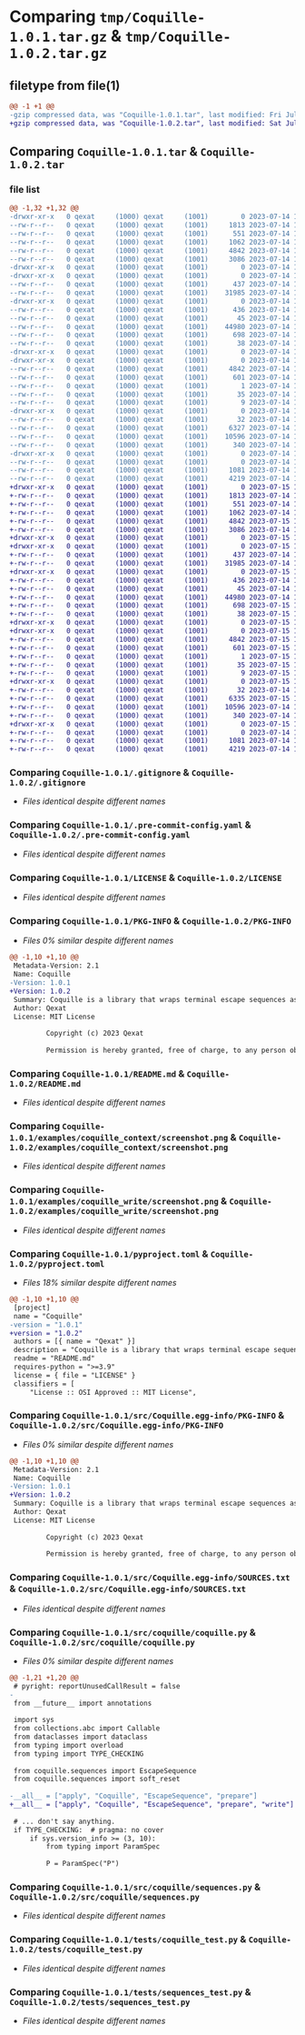 # Comparing `tmp/Coquille-1.0.1.tar.gz` & `tmp/Coquille-1.0.2.tar.gz`

## filetype from file(1)

```diff
@@ -1 +1 @@
-gzip compressed data, was "Coquille-1.0.1.tar", last modified: Fri Jul 14 11:17:39 2023, max compression
+gzip compressed data, was "Coquille-1.0.2.tar", last modified: Sat Jul 15 11:38:19 2023, max compression
```

## Comparing `Coquille-1.0.1.tar` & `Coquille-1.0.2.tar`

### file list

```diff
@@ -1,32 +1,32 @@
-drwxr-xr-x   0 qexat     (1000) qexat     (1001)        0 2023-07-14 11:17:39.758945 Coquille-1.0.1/
--rw-r--r--   0 qexat     (1000) qexat     (1001)     1813 2023-07-14 10:50:09.000000 Coquille-1.0.1/.gitignore
--rw-r--r--   0 qexat     (1000) qexat     (1001)      551 2023-07-14 10:50:09.000000 Coquille-1.0.1/.pre-commit-config.yaml
--rw-r--r--   0 qexat     (1000) qexat     (1001)     1062 2023-07-14 10:50:09.000000 Coquille-1.0.1/LICENSE
--rw-r--r--   0 qexat     (1000) qexat     (1001)     4842 2023-07-14 11:17:39.758945 Coquille-1.0.1/PKG-INFO
--rw-r--r--   0 qexat     (1000) qexat     (1001)     3086 2023-07-14 10:50:09.000000 Coquille-1.0.1/README.md
-drwxr-xr-x   0 qexat     (1000) qexat     (1001)        0 2023-07-14 11:17:39.748945 Coquille-1.0.1/examples/
-drwxr-xr-x   0 qexat     (1000) qexat     (1001)        0 2023-07-14 11:17:39.752278 Coquille-1.0.1/examples/coquille_context/
--rw-r--r--   0 qexat     (1000) qexat     (1001)      437 2023-07-14 10:50:09.000000 Coquille-1.0.1/examples/coquille_context/__main__.py
--rw-r--r--   0 qexat     (1000) qexat     (1001)    31985 2023-07-14 10:50:09.000000 Coquille-1.0.1/examples/coquille_context/screenshot.png
-drwxr-xr-x   0 qexat     (1000) qexat     (1001)        0 2023-07-14 11:17:39.752278 Coquille-1.0.1/examples/coquille_write/
--rw-r--r--   0 qexat     (1000) qexat     (1001)      436 2023-07-14 10:50:09.000000 Coquille-1.0.1/examples/coquille_write/__main__.py
--rw-r--r--   0 qexat     (1000) qexat     (1001)       45 2023-07-14 10:50:09.000000 Coquille-1.0.1/examples/coquille_write/output.txt
--rw-r--r--   0 qexat     (1000) qexat     (1001)    44980 2023-07-14 10:50:09.000000 Coquille-1.0.1/examples/coquille_write/screenshot.png
--rw-r--r--   0 qexat     (1000) qexat     (1001)      698 2023-07-14 11:17:20.000000 Coquille-1.0.1/pyproject.toml
--rw-r--r--   0 qexat     (1000) qexat     (1001)       38 2023-07-14 11:17:39.758945 Coquille-1.0.1/setup.cfg
-drwxr-xr-x   0 qexat     (1000) qexat     (1001)        0 2023-07-14 11:17:39.748945 Coquille-1.0.1/src/
-drwxr-xr-x   0 qexat     (1000) qexat     (1001)        0 2023-07-14 11:17:39.755612 Coquille-1.0.1/src/Coquille.egg-info/
--rw-r--r--   0 qexat     (1000) qexat     (1001)     4842 2023-07-14 11:17:39.000000 Coquille-1.0.1/src/Coquille.egg-info/PKG-INFO
--rw-r--r--   0 qexat     (1000) qexat     (1001)      601 2023-07-14 11:17:39.000000 Coquille-1.0.1/src/Coquille.egg-info/SOURCES.txt
--rw-r--r--   0 qexat     (1000) qexat     (1001)        1 2023-07-14 11:17:39.000000 Coquille-1.0.1/src/Coquille.egg-info/dependency_links.txt
--rw-r--r--   0 qexat     (1000) qexat     (1001)       35 2023-07-14 11:17:39.000000 Coquille-1.0.1/src/Coquille.egg-info/requires.txt
--rw-r--r--   0 qexat     (1000) qexat     (1001)        9 2023-07-14 11:17:39.000000 Coquille-1.0.1/src/Coquille.egg-info/top_level.txt
-drwxr-xr-x   0 qexat     (1000) qexat     (1001)        0 2023-07-14 11:17:39.758945 Coquille-1.0.1/src/coquille/
--rw-r--r--   0 qexat     (1000) qexat     (1001)       32 2023-07-14 10:50:09.000000 Coquille-1.0.1/src/coquille/__init__.py
--rw-r--r--   0 qexat     (1000) qexat     (1001)     6327 2023-07-14 10:57:15.000000 Coquille-1.0.1/src/coquille/coquille.py
--rw-r--r--   0 qexat     (1000) qexat     (1001)    10596 2023-07-14 10:50:09.000000 Coquille-1.0.1/src/coquille/sequences.py
--rw-r--r--   0 qexat     (1000) qexat     (1001)      340 2023-07-14 10:50:09.000000 Coquille-1.0.1/src/coquille/typeshed.py
-drwxr-xr-x   0 qexat     (1000) qexat     (1001)        0 2023-07-14 11:17:39.758945 Coquille-1.0.1/tests/
--rw-r--r--   0 qexat     (1000) qexat     (1001)        0 2023-07-14 10:50:09.000000 Coquille-1.0.1/tests/__init__.py
--rw-r--r--   0 qexat     (1000) qexat     (1001)     1081 2023-07-14 10:50:09.000000 Coquille-1.0.1/tests/coquille_test.py
--rw-r--r--   0 qexat     (1000) qexat     (1001)     4219 2023-07-14 10:50:09.000000 Coquille-1.0.1/tests/sequences_test.py
+drwxr-xr-x   0 qexat     (1000) qexat     (1001)        0 2023-07-15 11:38:19.067735 Coquille-1.0.2/
+-rw-r--r--   0 qexat     (1000) qexat     (1001)     1813 2023-07-14 10:50:09.000000 Coquille-1.0.2/.gitignore
+-rw-r--r--   0 qexat     (1000) qexat     (1001)      551 2023-07-14 10:50:09.000000 Coquille-1.0.2/.pre-commit-config.yaml
+-rw-r--r--   0 qexat     (1000) qexat     (1001)     1062 2023-07-14 10:50:09.000000 Coquille-1.0.2/LICENSE
+-rw-r--r--   0 qexat     (1000) qexat     (1001)     4842 2023-07-15 11:38:19.067735 Coquille-1.0.2/PKG-INFO
+-rw-r--r--   0 qexat     (1000) qexat     (1001)     3086 2023-07-14 10:50:09.000000 Coquille-1.0.2/README.md
+drwxr-xr-x   0 qexat     (1000) qexat     (1001)        0 2023-07-15 11:38:19.057735 Coquille-1.0.2/examples/
+drwxr-xr-x   0 qexat     (1000) qexat     (1001)        0 2023-07-15 11:38:19.061068 Coquille-1.0.2/examples/coquille_context/
+-rw-r--r--   0 qexat     (1000) qexat     (1001)      437 2023-07-14 10:50:09.000000 Coquille-1.0.2/examples/coquille_context/__main__.py
+-rw-r--r--   0 qexat     (1000) qexat     (1001)    31985 2023-07-14 10:50:09.000000 Coquille-1.0.2/examples/coquille_context/screenshot.png
+drwxr-xr-x   0 qexat     (1000) qexat     (1001)        0 2023-07-15 11:38:19.064401 Coquille-1.0.2/examples/coquille_write/
+-rw-r--r--   0 qexat     (1000) qexat     (1001)      436 2023-07-14 10:50:09.000000 Coquille-1.0.2/examples/coquille_write/__main__.py
+-rw-r--r--   0 qexat     (1000) qexat     (1001)       45 2023-07-14 10:50:09.000000 Coquille-1.0.2/examples/coquille_write/output.txt
+-rw-r--r--   0 qexat     (1000) qexat     (1001)    44980 2023-07-14 10:50:09.000000 Coquille-1.0.2/examples/coquille_write/screenshot.png
+-rw-r--r--   0 qexat     (1000) qexat     (1001)      698 2023-07-15 11:32:25.000000 Coquille-1.0.2/pyproject.toml
+-rw-r--r--   0 qexat     (1000) qexat     (1001)       38 2023-07-15 11:38:19.071068 Coquille-1.0.2/setup.cfg
+drwxr-xr-x   0 qexat     (1000) qexat     (1001)        0 2023-07-15 11:38:19.057735 Coquille-1.0.2/src/
+drwxr-xr-x   0 qexat     (1000) qexat     (1001)        0 2023-07-15 11:38:19.064401 Coquille-1.0.2/src/Coquille.egg-info/
+-rw-r--r--   0 qexat     (1000) qexat     (1001)     4842 2023-07-15 11:38:19.000000 Coquille-1.0.2/src/Coquille.egg-info/PKG-INFO
+-rw-r--r--   0 qexat     (1000) qexat     (1001)      601 2023-07-15 11:38:19.000000 Coquille-1.0.2/src/Coquille.egg-info/SOURCES.txt
+-rw-r--r--   0 qexat     (1000) qexat     (1001)        1 2023-07-15 11:38:19.000000 Coquille-1.0.2/src/Coquille.egg-info/dependency_links.txt
+-rw-r--r--   0 qexat     (1000) qexat     (1001)       35 2023-07-15 11:38:19.000000 Coquille-1.0.2/src/Coquille.egg-info/requires.txt
+-rw-r--r--   0 qexat     (1000) qexat     (1001)        9 2023-07-15 11:38:19.000000 Coquille-1.0.2/src/Coquille.egg-info/top_level.txt
+drwxr-xr-x   0 qexat     (1000) qexat     (1001)        0 2023-07-15 11:38:19.067735 Coquille-1.0.2/src/coquille/
+-rw-r--r--   0 qexat     (1000) qexat     (1001)       32 2023-07-14 10:50:09.000000 Coquille-1.0.2/src/coquille/__init__.py
+-rw-r--r--   0 qexat     (1000) qexat     (1001)     6335 2023-07-15 11:32:17.000000 Coquille-1.0.2/src/coquille/coquille.py
+-rw-r--r--   0 qexat     (1000) qexat     (1001)    10596 2023-07-14 10:50:09.000000 Coquille-1.0.2/src/coquille/sequences.py
+-rw-r--r--   0 qexat     (1000) qexat     (1001)      340 2023-07-14 10:50:09.000000 Coquille-1.0.2/src/coquille/typeshed.py
+drwxr-xr-x   0 qexat     (1000) qexat     (1001)        0 2023-07-15 11:38:19.067735 Coquille-1.0.2/tests/
+-rw-r--r--   0 qexat     (1000) qexat     (1001)        0 2023-07-14 10:50:09.000000 Coquille-1.0.2/tests/__init__.py
+-rw-r--r--   0 qexat     (1000) qexat     (1001)     1081 2023-07-14 10:50:09.000000 Coquille-1.0.2/tests/coquille_test.py
+-rw-r--r--   0 qexat     (1000) qexat     (1001)     4219 2023-07-14 10:50:09.000000 Coquille-1.0.2/tests/sequences_test.py
```

### Comparing `Coquille-1.0.1/.gitignore` & `Coquille-1.0.2/.gitignore`

 * *Files identical despite different names*

### Comparing `Coquille-1.0.1/.pre-commit-config.yaml` & `Coquille-1.0.2/.pre-commit-config.yaml`

 * *Files identical despite different names*

### Comparing `Coquille-1.0.1/LICENSE` & `Coquille-1.0.2/LICENSE`

 * *Files identical despite different names*

### Comparing `Coquille-1.0.1/PKG-INFO` & `Coquille-1.0.2/PKG-INFO`

 * *Files 0% similar despite different names*

```diff
@@ -1,10 +1,10 @@
 Metadata-Version: 2.1
 Name: Coquille
-Version: 1.0.1
+Version: 1.0.2
 Summary: Coquille is a library that wraps terminal escape sequences as convenient functions.
 Author: Qexat
 License: MIT License
         
         Copyright (c) 2023 Qexat
         
         Permission is hereby granted, free of charge, to any person obtaining a copy
```

### Comparing `Coquille-1.0.1/README.md` & `Coquille-1.0.2/README.md`

 * *Files identical despite different names*

### Comparing `Coquille-1.0.1/examples/coquille_context/screenshot.png` & `Coquille-1.0.2/examples/coquille_context/screenshot.png`

 * *Files identical despite different names*

### Comparing `Coquille-1.0.1/examples/coquille_write/screenshot.png` & `Coquille-1.0.2/examples/coquille_write/screenshot.png`

 * *Files identical despite different names*

### Comparing `Coquille-1.0.1/pyproject.toml` & `Coquille-1.0.2/pyproject.toml`

 * *Files 18% similar despite different names*

```diff
@@ -1,10 +1,10 @@
 [project]
 name = "Coquille"
-version = "1.0.1"
+version = "1.0.2"
 authors = [{ name = "Qexat" }]
 description = "Coquille is a library that wraps terminal escape sequences as convenient functions."
 readme = "README.md"
 requires-python = ">=3.9"
 license = { file = "LICENSE" }
 classifiers = [
     "License :: OSI Approved :: MIT License",
```

### Comparing `Coquille-1.0.1/src/Coquille.egg-info/PKG-INFO` & `Coquille-1.0.2/src/Coquille.egg-info/PKG-INFO`

 * *Files 0% similar despite different names*

```diff
@@ -1,10 +1,10 @@
 Metadata-Version: 2.1
 Name: Coquille
-Version: 1.0.1
+Version: 1.0.2
 Summary: Coquille is a library that wraps terminal escape sequences as convenient functions.
 Author: Qexat
 License: MIT License
         
         Copyright (c) 2023 Qexat
         
         Permission is hereby granted, free of charge, to any person obtaining a copy
```

### Comparing `Coquille-1.0.1/src/Coquille.egg-info/SOURCES.txt` & `Coquille-1.0.2/src/Coquille.egg-info/SOURCES.txt`

 * *Files identical despite different names*

### Comparing `Coquille-1.0.1/src/coquille/coquille.py` & `Coquille-1.0.2/src/coquille/coquille.py`

 * *Files 0% similar despite different names*

```diff
@@ -1,21 +1,20 @@
 # pyright: reportUnusedCallResult = false
-
 from __future__ import annotations
 
 import sys
 from collections.abc import Callable
 from dataclasses import dataclass
 from typing import overload
 from typing import TYPE_CHECKING
 
 from coquille.sequences import EscapeSequence
 from coquille.sequences import soft_reset
 
-__all__ = ["apply", "Coquille", "EscapeSequence", "prepare"]
+__all__ = ["apply", "Coquille", "EscapeSequence", "prepare", "write"]
 
 # ... don't say anything.
 if TYPE_CHECKING:  # pragma: no cover
     if sys.version_info >= (3, 10):
         from typing import ParamSpec
 
         P = ParamSpec("P")
```

### Comparing `Coquille-1.0.1/src/coquille/sequences.py` & `Coquille-1.0.2/src/coquille/sequences.py`

 * *Files identical despite different names*

### Comparing `Coquille-1.0.1/tests/coquille_test.py` & `Coquille-1.0.2/tests/coquille_test.py`

 * *Files identical despite different names*

### Comparing `Coquille-1.0.1/tests/sequences_test.py` & `Coquille-1.0.2/tests/sequences_test.py`

 * *Files identical despite different names*

